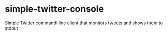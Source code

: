 simple-twitter-console
======================

Simple Twitter command-line client that monitors tweets and shows them to stdout
